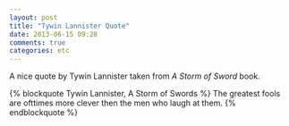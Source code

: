 ```yaml
---
layout: post
title: "Tywin Lannister Quote"
date: 2013-06-15 09:28
comments: true
categories: etc
---
```


A nice quote by Tywin Lannister taken from _A Storm of Sword_ book.

{% blockquote Tywin Lannister, A Storm of Swords %}
The greatest fools are ofttimes more clever then the men who laugh at them.
{% endblockquote %}